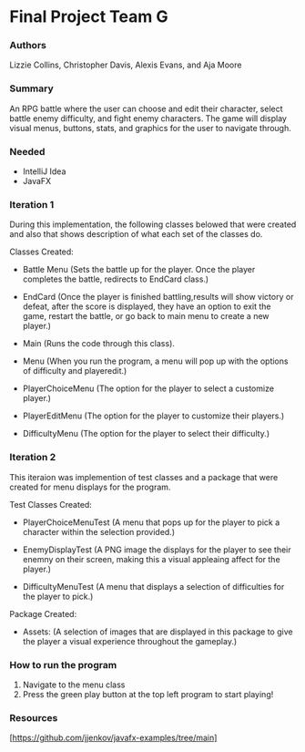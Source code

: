# Final Project Team G

### Authors
Lizzie Collins, Christopher Davis, Alexis Evans, and Aja Moore

### Summary
An RPG battle where the user can choose and edit their character, select battle enemy difficulty, and fight enemy characters. The game will display visual menus, buttons, stats, and graphics for the user to navigate through. 

### Needed
- IntelliJ Idea
- JavaFX

### Iteration 1
During this implementation, the following classes belowed that were created and also that shows description of what each set of the classes do.


Classes Created: 
- <p> Battle Menu (Sets the battle up for the player. Once the player completes the battle, redirects to EndCard class.) <br>

- <p> EndCard (Once the player is finished battling,results will show victory or defeat, after the score is displayed, they have an option to exit the game, restart the battle, or go back to main menu to create a new player.) <br>

- <p> Main (Runs the code through this class). <br>

- <p> Menu (When you run the program, a menu will pop up with the options of difficulty and playeredit.) <br>

- <p> PlayerChoiceMenu (The option for the player to select a customize player.) <br>

- <p> PlayerEditMenu (The option for the player to customize their players.) <br>

- <p> DifficultyMenu (The option for the player to select their difficulty.) <br>


### Iteration 2
This iteraion was implemention of test classes and a package that were created for menu displays for the program. 

Test Classes Created: 
- <p> PlayerChoiceMenuTest (A menu that pops up for the player to pick a character within the selection provided.) <br>

- <p> EnemyDisplayTest (A PNG image the displays for the player to see their enemny on their screen, making this a visual appleaing affect for the player.) <br>

- <p> DifficultyMenuTest (A menu that displays a selection of difficulties for the player to pick.) <br>

Package Created: 
- <p> Assets: (A selection of images that are displayed in this package to give the player a visual experience throughout the gameplay.) <br>


### How to run the program 
1. Navigate to the menu class
2. Press the green play button at the top left program to start playing!


### Resources
[https://github.com/jjenkov/javafx-examples/tree/main]
